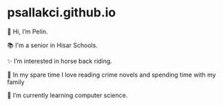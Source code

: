 # psallakci.github.io
👋 Hi, I’m Pelin.

📚 I'm a senior in Hisar Schools.

✨ I’m interested in horse back riding.

💞 In my spare time I love reading crime novels and spending time with my family

🌱 I’m currently learning computer science.
